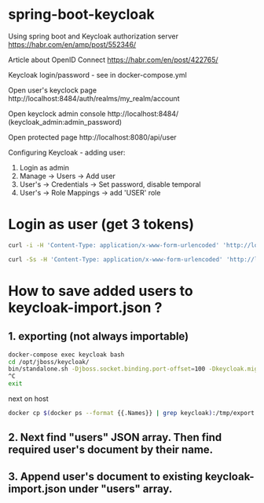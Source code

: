 # spring-boot-keycloak
Using spring boot and Keycloak authorization server
https://habr.com/en/amp/post/552346/

Article about OpenID Connect
https://habr.com/en/post/422765/

Keycloak login/password - see in docker-compose.yml

Open user's keyclock page
http://localhost:8484/auth/realms/my_realm/account

Open keyclock admin console
http://localhost:8484/ (keycloak_admin:admin_password)

Open protected page
http://localhost:8080/api/user

Configuring Keycloak - adding user:
1. Login as admin
2. Manage -> Users -> Add user
3. User's -> Credentials -> Set password, disable temporal
4. User's -> Role Mappings -> add 'USER' role

# Login as user (get 3 tokens)
```bash
curl -i -H 'Content-Type: application/x-www-form-urlencoded' 'http://localhost:8484/auth/realms/my_realm/protocol/openid-connect/token' -d 'client_id=my_client&grant_type=password&scope=openid&username=user&password=user_password'

curl -Ss -H 'Content-Type: application/x-www-form-urlencoded' 'http://localhost:8484/auth/realms/my_realm/protocol/openid-connect/token' -d 'client_id=my_client&grant_type=password&scope=openid&username=user&password=user_password' | jq '.'
```

# How to save added users to keycloak-import.json ?

## 1. exporting (not always importable)
```bash
docker-compose exec keycloak bash
cd /opt/jboss/keycloak/
bin/standalone.sh -Djboss.socket.binding.port-offset=100 -Dkeycloak.migration.action=export -Dkeycloak.migration.provider=singleFile -Dkeycloak.migration.file=/tmp/export.json
^C
exit
```
next on host
```bash
docker cp $(docker ps --format {{.Names}} | grep keycloak):/tmp/export.json ./export2.json
```

## 2. Next find "users" JSON array. Then find required user's document by their name.

## 3. Append user's document to existing keycloak-import.json under "users" array.